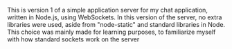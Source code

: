 This is version 1 of a simple application server for my chat application, written in Node.js, using WebSockets. In this version of the server, no extra libraries were used, aside from "node-static" and standard libraries in Node. This choice was mainly made for learning purposes, to familiarize myself with how standard sockets work on the server